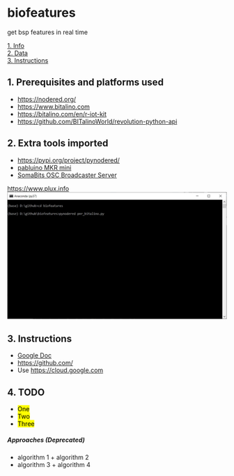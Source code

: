 # biofeatures
get bsp features in real time

[1. Info](#first)  
[2. Data](#second)  
[3. Instructions](#third)  

##  1. Prerequisites and platforms used <a name="first"></a>
- https://nodered.org/  
- https://www.bitalino.com  
- https://bitalino.com/en/r-iot-kit
- https://github.com/BITalinoWorld/revolution-python-api  

##  2. Extra tools imported <a name="second"></a>
- https://pypi.org/project/pynodered/  
- [pabluino MKR  mini](https://github.com/destman0/Soma-tech/blob/master/Pneumatics/pabluino_mkr/pabluino_mkr_mini/pabluino_mkr_mini.ino)  
- [SomaBits OSC Broadcaster Server](https://github.com/p-sanches/somabits/tree/master/ServerBit/Processing/broadcasterServer)

https://www.plux.info  
![Anaconda](/img/run_biofeatures.jpg)

##  3. Instructions <a name="third"></a>
-  [Google Doc](https://docs.google.com/)  
-  https://github.com/  
-  Use https://cloud.google.com  

##  4. TODO <a name="todo"></a>
-  <mark>One</mark>  
-  <mark>Two</mark>  
-  <mark>Three</mark>  

##### Approaches (Deprecated)
- algorithm 1 + algorithm 2  
- algorithm 3 + algorithm 4  

